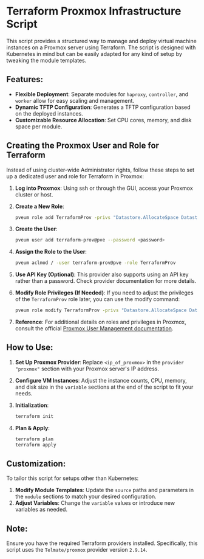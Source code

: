 # Terraform Proxmox Infrastructure Script

This script provides a structured way to manage and deploy virtual machine instances on a Proxmox server using Terraform. The script is designed with Kubernetes in mind but can be easily adapted for any kind of setup by tweaking the module templates.

## Features:

- **Flexible Deployment**: Separate modules for `haproxy`, `controller`, and `worker` allow for easy scaling and management.
- **Dynamic TFTP Configuration**: Generates a TFTP configuration based on the deployed instances.
- **Customizable Resource Allocation**: Set CPU cores, memory, and disk space per module.

## Creating the Proxmox User and Role for Terraform

Instead of using cluster-wide Administrator rights, follow these steps to set up a dedicated user and role for Terraform in Proxmox:

1. **Log into Proxmox**: Using ssh or through the GUI, access your Proxmox cluster or host.

2. **Create a New Role**: 
    ```bash
    pveum role add TerraformProv -privs "Datastore.AllocateSpace Datastore.Audit Pool.Allocate Sys.Audit Sys.Console Sys.Modify VM.Allocate VM.Audit VM.Clone VM.Config.CDROM VM.Config.Cloudinit VM.Config.CPU VM.Config.Disk VM.Config.HWType VM.Config.Memory VM.Config.Network VM.Config.Options VM.Migrate VM.Monitor VM.PowerMgmt"
    ```

3. **Create the User**:
    ```bash
    pveum user add terraform-prov@pve --password <password>
    ```

4. **Assign the Role to the User**:
    ```bash
    pveum aclmod / -user terraform-prov@pve -role TerraformProv
    ```

5. **Use API Key (Optional)**: This provider also supports using an API key rather than a password. Check provider documentation for more details.

6. **Modify Role Privileges (If Needed)**: If you need to adjust the privileges of the `TerraformProv` role later, you can use the modify command:
    ```bash
    pveum role modify TerraformProv -privs "Datastore.AllocateSpace Datastore.Audit Pool.Allocate Sys.Audit Sys.Console Sys.Modify VM.Allocate VM.Audit VM.Clone VM.Config.CDROM VM.Config.Cloudinit VM.Config.CPU VM.Config.Disk VM.Config.HWType VM.Config.Memory VM.Config.Network VM.Config.Options VM.Migrate VM.Monitor VM.PowerMgmt"
    ```

7. **Reference**: For additional details on roles and privileges in Proxmox, consult the official [Proxmox User Management documentation](https://pve.proxmox.com/wiki/User_Management).



## How to Use:

1. **Set Up Proxmox Provider**:
    Replace `<ip_of_proxmox>` in the `provider "proxmox"` section with your Proxmox server's IP address.

2. **Configure VM Instances**:
    Adjust the instance counts, CPU, memory, and disk size in the `variable` sections at the end of the script to fit your needs.

3. **Initialization**:
    ```bash
    terraform init
    ```

4. **Plan & Apply**:
    ```bash
    terraform plan
    terraform apply
    ```

## Customization:

To tailor this script for setups other than Kubernetes:

1. **Modify Module Templates**: Update the `source` paths and parameters in the `module` sections to match your desired configuration.
2. **Adjust Variables**: Change the `variable` values or introduce new variables as needed.

## Note:
Ensure you have the required Terraform providers installed. Specifically, this script uses the `Telmate/proxmox` provider version `2.9.14`.
